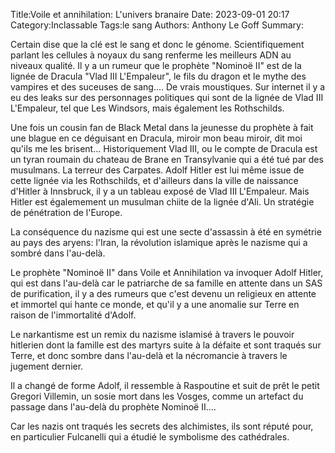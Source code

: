 Title:Voile et annihilation: L'univers branaire
Date: 2023-09-01 20:17
Category:Inclassable
Tags:le sang
Authors: Anthony Le Goff
Summary:

Certain dise que la clé est le sang et donc le génome. Scientifiquement parlant les cellules à noyaux du sang renferme les meilleurs ADN au niveaux qualité. Il y a un rumeur que le prophète "Nominoë II" est de la lignée de Dracula "Vlad III L'Empaleur", le fils du dragon et le mythe des vampires et des suceuses de sang.... De vrais moustiques. Sur internet il y a eu des leaks sur des personnages politiques qui sont de la lignée de Vlad III L'Empaleur, tel que Les Windsors, mais également les Rothschilds. 

Une fois un cousin fan de Black Metal dans la jeunesse du prophète à fait une blague en ce déguisant en Dracula, miroir mon beau miroir, dit moi qu'ils me les brisent... Historiquement Vlad III, ou le compte de Dracula est un tyran roumain du chateau de Brane en Transylvanie qui a été tué par des musulmans. La terreur des Carpates. Adolf Hitler est lui même issue de cette lignée via les Rothschilds, et d'ailleurs dans la ville de naissance d'Hitler à Innsbruck, il y a un tableau exposé de Vlad III L'Empaleur. Mais Hitler est égalemement un musulman chiite de la lignée d'Ali. Un stratégie de pénétration de l'Europe.

La conséquence du nazisme qui est une secte d'assassin à été en symétrie au pays des aryens: l'Iran, la révolution islamique après le nazisme qui a sombré dans l'au-delà.

Le prophète "Nominoë II" dans Voile et Annihilation va invoquer Adolf Hitler, qui est dans l'au-delà car le patriarche de sa famille en attente dans un SAS de purification, il y a des rumeurs que c'est devenu un religieux en attente et immortel qui hante ce monde, et qu'il y a une anomalie sur Terre en raison de l'immortalité d'Adolf.

Le narkantisme est un remix du nazisme islamisé à travers le pouvoir hitlerien dont la famille est des martyrs suite à la défaite et sont traqués sur Terre, et donc sombre dans l'au-delà et la nécromancie à travers le jugement dernier. 

Il a changé de forme Adolf, il ressemble à Raspoutine et suit de prêt le petit Gregori Villemin, un sosie mort dans les Vosges, comme un artefact du passage dans l'au-delà du prophète Nominoë II....

Car les nazis ont traqués les secrets des alchimistes, ils sont réputé pour, en particulier Fulcanelli qui a étudié le symbolisme des cathédrales.